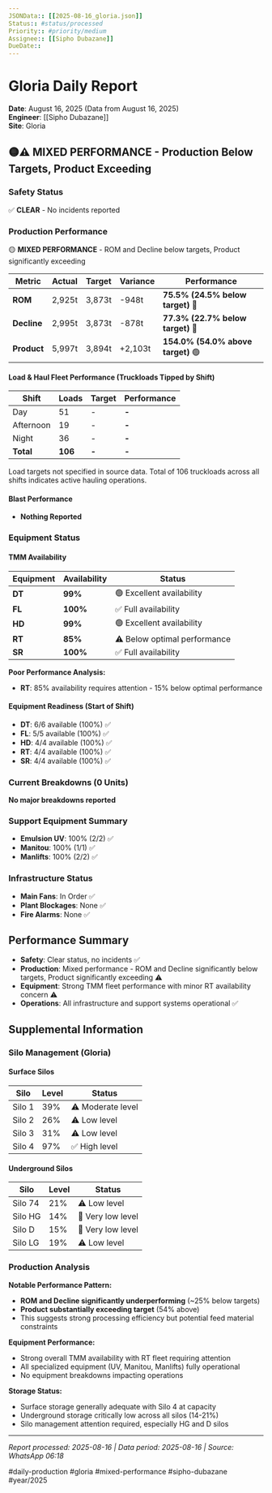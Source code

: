 ```yaml
---
JSONData:: [[2025-08-16_gloria.json]]
Status:: #status/processed 
Priority:: #priority/medium 
Assignee:: [[Sipho Dubazane]]
DueDate:: 
---
```


# Gloria Daily Report
**Date**: August 16, 2025 (Data from August 16, 2025)  
**Engineer**: [[Sipho Dubazane]]  
**Site**: Gloria  

## 🟡⚠️ MIXED PERFORMANCE - Production Below Targets, Product Exceeding

### Safety Status
✅ **CLEAR** - No incidents reported

### Production Performance
🟡 **MIXED PERFORMANCE** - ROM and Decline below targets, Product significantly exceeding

| Metric | Actual | Target | Variance | Performance |
|--------|--------|--------|----------|-------------|
| **ROM** | 2,925t | 3,873t | -948t | **75.5% (24.5% below target)** 🔴 |
| **Decline** | 2,995t | 3,873t | -878t | **77.3% (22.7% below target)** 🔴 |
| **Product** | 5,997t | 3,894t | +2,103t | **154.0% (54.0% above target)** 🟢 |

#### Load & Haul Fleet Performance (Truckloads Tipped by Shift)
| Shift | Loads | Target | Performance |
|-------|-------|--------|-------------|
| Day | 51 | - | **-** |
| Afternoon | 19 | - | **-** |
| Night | 36 | - | **-** |
| **Total** | **106** | **-** | **-** |

Load targets not specified in source data. Total of 106 truckloads across all shifts indicates active hauling operations.

#### Blast Performance
- **Nothing Reported**

### Equipment Status

#### TMM Availability
| Equipment | Availability | Status |
|-----------|-------------|---------|
| **DT** | **99%** | 🟢 Excellent availability |
| **FL** | **100%** | ✅ Full availability |
| **HD** | **99%** | 🟢 Excellent availability |
| **RT** | **85%** | ⚠️ Below optimal performance |
| **SR** | **100%** | ✅ Full availability |

**Poor Performance Analysis:**
- **RT**: 85% availability requires attention - 15% below optimal performance

#### Equipment Readiness (Start of Shift)
- **DT**: 6/6 available (100%) ✅
- **FL**: 5/5 available (100%) ✅
- **HD**: 4/4 available (100%) ✅
- **RT**: 4/4 available (100%) ✅
- **SR**: 4/4 available (100%) ✅

### Current Breakdowns (0 Units)
**No major breakdowns reported**

### Support Equipment Summary
- **Emulsion UV**: 100% (2/2) ✅
- **Manitou**: 100% (1/1) ✅
- **Manlifts**: 100% (2/2) ✅

### Infrastructure Status
- **Main Fans**: In Order ✅
- **Plant Blockages**: None ✅
- **Fire Alarms**: None ✅

## Performance Summary
- **Safety**: Clear status, no incidents ✅
- **Production**: Mixed performance - ROM and Decline significantly below targets, Product significantly exceeding ⚠️
- **Equipment**: Strong TMM fleet performance with minor RT availability concern ⚠️
- **Operations**: All infrastructure and support systems operational ✅

## Supplemental Information

### Silo Management (Gloria)
#### Surface Silos
| Silo | Level | Status |
|------|-------|--------|
| Silo 1 | 39% | ⚠️ Moderate level |
| Silo 2 | 26% | ⚠️ Low level |
| Silo 3 | 31% | ⚠️ Low level |
| Silo 4 | 97% | ✅ High level |

#### Underground Silos
| Silo | Level | Status |
|------|-------|--------|
| Silo 74 | 21% | ⚠️ Low level |
| Silo HG | 14% | 🔴 Very low level |
| Silo D | 15% | 🔴 Very low level |
| Silo LG | 19% | ⚠️ Low level |

### Production Analysis
**Notable Performance Pattern:**
- **ROM and Decline significantly underperforming** (~25% below targets)
- **Product substantially exceeding target** (54% above)
- This suggests strong processing efficiency but potential feed material constraints

**Equipment Performance:**
- Strong overall TMM availability with RT fleet requiring attention
- All specialized equipment (UV, Manitou, Manlifts) fully operational
- No equipment breakdowns impacting operations

**Storage Status:**
- Surface storage generally adequate with Silo 4 at capacity
- Underground storage critically low across all silos (14-21%)
- Silo management attention required, especially HG and D silos

---
*Report processed: 2025-08-16 | Data period: 2025-08-16 | Source: WhatsApp 06:18*

#daily-production #gloria #mixed-performance #sipho-dubazane #year/2025